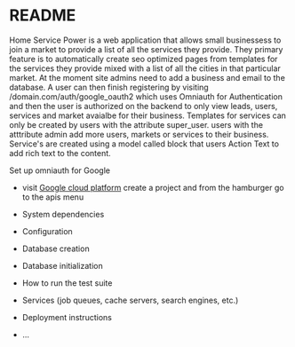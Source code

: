 # README

Home Service Power is a web application that allows small businessess to join a market to provide a list of 
all the services they provide. They primary feature is to automatically create seo optimized pages from 
templates for the services they provide mixed with a list of all the cities in that particular market. 
At the moment site admins need to add a business and email to the database. A user can then finish registering
by visiting /domain.com/auth/google_oauth2 which uses Omniauth for Authentication and then the user is 
authorized on the backend to only view leads, users, services and market avaialbe for their business. Templates for services can only be created by users with the attribute super_user. users with the atttribute admin 
add more users, markets or services to their business. Service's are created using a model called block that 
users Action Text to add rich text to the content. 

Set up omniauth for Google 

* visit [Google cloud platform](https://console.cloud.google.com/apis/) create a project and from the hamburger go to the apis menu
  

* System dependencies

* Configuration

* Database creation

* Database initialization

* How to run the test suite

* Services (job queues, cache servers, search engines, etc.)

* Deployment instructions

* ...
